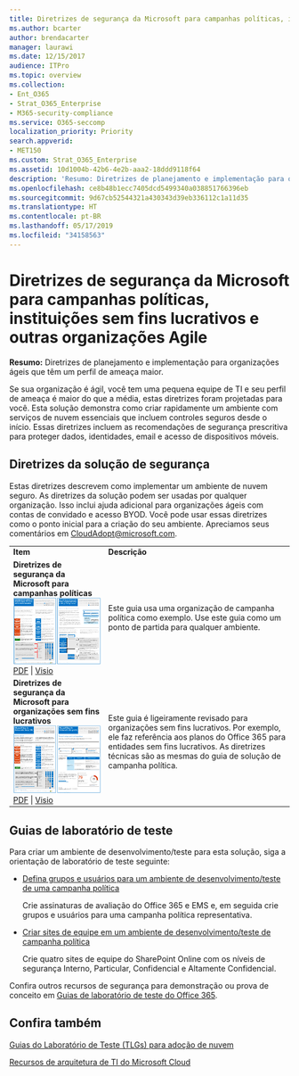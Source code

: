 ```yaml
---
title: Diretrizes de segurança da Microsoft para campanhas políticas, instituições sem fins lucrativos e outras organizações Agile
ms.author: bcarter
author: brendacarter
manager: laurawi
ms.date: 12/15/2017
audience: ITPro
ms.topic: overview
ms.collection:
- Ent_O365
- Strat_O365_Enterprise
- M365-security-compliance
ms.service: O365-seccomp
localization_priority: Priority
search.appverid:
- MET150
ms.custom: Strat_O365_Enterprise
ms.assetid: 10d1004b-42b6-4e2b-aaa2-18ddd9118f64
description: 'Resumo: Diretrizes de planejamento e implementação para organizações ágeis que têm um perfil de ameaça maior.'
ms.openlocfilehash: ce8b48b1ecc7405dcd5499340a038851766396eb
ms.sourcegitcommit: 9d67cb52544321a430343d39eb336112c1a11d35
ms.translationtype: HT
ms.contentlocale: pt-BR
ms.lasthandoff: 05/17/2019
ms.locfileid: "34158563"
---
```

# <a name="microsoft-security-guidance-for-political-campaigns-nonprofits-and-other-agile-organizations"></a>Diretrizes de segurança da Microsoft para campanhas políticas, instituições sem fins lucrativos e outras organizações Agile

 **Resumo:** Diretrizes de planejamento e implementação para organizações ágeis que têm um perfil de ameaça maior.
  
Se sua organização é ágil, você tem uma pequena equipe de TI e seu perfil de ameaça é maior do que a média, estas diretrizes foram projetadas para você. Esta solução demonstra como criar rapidamente um ambiente com serviços de nuvem essenciais que incluem controles seguros desde o início. Essas diretrizes incluem as recomendações de segurança prescritiva para proteger dados, identidades, email e acesso de dispositivos móveis.
  
## <a name="security-solution-guidance"></a>Diretrizes da solução de segurança

Estas diretrizes descrevem como implementar um ambiente de nuvem seguro. As diretrizes da solução podem ser usadas por qualquer organização. Isso inclui ajuda adicional para organizações ágeis com contas de convidado e acesso BYOD. Você pode usar essas diretrizes como o ponto inicial para a criação do seu ambiente. Apreciamos seus comentários em [CloudAdopt@microsoft.com](mailto:CloudAdopt@microsoft.com). 
  
|||
|:-----|:-----|
|**Item** <br/> |**Descrição** <br/> |
|**Diretrizes de segurança da Microsoft para campanhas políticas** <br/> [![Miniatura para conjunto de minipôsteres.](media/d370ce28-ca40-4930-9a2c-907312aa06c8.png)          ](http://download.microsoft.com/download/B/4/D/B4D520C3-4D0C-4B4D-BFB9-09F0651C2775/MSFT_Cloud_architecture_security%20for%20political%20campaigns.pdf) <br/> [PDF](http://download.microsoft.com/download/B/4/D/B4D520C3-4D0C-4B4D-BFB9-09F0651C2775/MSFT_Cloud_architecture_security%20for%20political%20campaigns.pdf)  \| [Visio](http://download.microsoft.com/download/B/4/D/B4D520C3-4D0C-4B4D-BFB9-09F0651C2775/MSFT_Cloud_architecture_security%20for%20political%20campaigns.vsdx) <br/> |Este guia usa uma organização de campanha política como exemplo. Use este guia como um ponto de partida para qualquer ambiente.  <br/> |
|**Diretrizes de segurança da Microsoft para organizações sem fins lucrativos** <br/> [![Imagem em miniatura para arquivos disponíveis para download](media/e4784889-1c69-4067-9a8f-31d31d1eceea.png)          ](http://download.microsoft.com/download/9/4/3/94389612-C679-4061-8DF2-D9A15D72B65F/Microsoft_Cloud%20Architecture_Security%20for%20Nonprofits.pdf) <br/> [PDF](http://download.microsoft.com/download/9/4/3/94389612-C679-4061-8DF2-D9A15D72B65F/Microsoft_Cloud%20Architecture_Security%20for%20Nonprofits.pdf)  \| [Visio](http://download.microsoft.com/download/9/4/3/94389612-C679-4061-8DF2-D9A15D72B65F/Microsoft_Cloud%20Architecture_Security%20for%20Nonprofits.vsdx) <br/> |Este guia é ligeiramente revisado para organizações sem fins lucrativos. Por exemplo, ele faz referência aos planos do Office 365 para entidades sem fins lucrativos. As diretrizes técnicas são as mesmas do guia de solução de campanha política.  <br/> |
   
## <a name="test-lab-guides"></a>Guias de laboratório de teste

Para criar um ambiente de desenvolvimento/teste para esta solução, siga a orientação de laboratório de teste seguinte: 
  
- [Defina grupos e usuários para um ambiente de desenvolvimento/teste de uma campanha política](https://docs.microsoft.com/office365/enterprise/configure-groups-and-users-for-a-political-campaign-dev-test-environment)
    
     Crie assinaturas de avaliação do Office 365 e EMS e, em seguida crie grupos e usuários para uma campanha política representativa.
    
- [Criar sites de equipe em um ambiente de desenvolvimento/teste de campanha política](https://docs.microsoft.com/office365/enterprise/create-team-sites-in-a-political-campaign-dev-test-environment)
    
    Crie quatro sites de equipe do SharePoint Online com os níveis de segurança Interno, Particular, Confidencial e Altamente Confidencial.
    
Confira outros recursos de segurança para demonstração ou prova de conceito em [Guias de laboratório de teste do Office 365](http://aka.ms/o365tlgs).
  
## <a name="see-also"></a>Confira também

[Guias do Laboratório de Teste (TLGs) para adoção de nuvem](https://docs.microsoft.com/office365/enterprise/cloud-adoption-test-lab-guides-tlgs)
  
[Recursos de arquitetura de TI do Microsoft Cloud](https://docs.microsoft.com/office365/enterprise/microsoft-cloud-it-architecture-resources)



